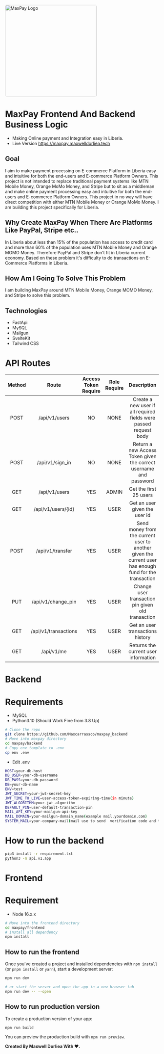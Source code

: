 <img src='https://maxpay.maxwelldorliea.tech/images/maxpay_logo.png'
      alt='MaxPay Logo' width='300px' height='300px' style='border-radius: 5px;' />
# MaxPay Frontend And Backend Business Logic
* Making Online payment and Integration easy in Liberia.
* Live Version
   https://maxpay.maxwelldorliea.tech
## Goal
I aim to make payment processing on E-commerce Platform in Liberia easy and intuitive for both the end-users and E-commerce Platform Owners. This project is not intended to replace traditional payment systems like MTN Mobile Money, Orange MoMo Money, and Stripe but to sit as a middleman and make online payment processing easy and intuitive for both the end-users and E-commerce Platform Owners. This project in no way will have direct competition with either MTN Mobile Money or Orange MoMo Money. I am building this project specifically for Liberia.

## Why Create MaxPay When There Are Platforms Like PayPal, Stripe etc..
In Liberia about less than 15% of the population has access to credit card and more than 60% of the population uses MTN Mobile Money and Orange MOMO Money.
Therefore PayPal and Stripe don't fit in Liberia current economy. Based on these problem it's difficulty to do transactions on E-Commerce Platforms in Liberia.

## How Am I Going To Solve This Problem
I am building MaxPay around MTN Mobile Money, Orange MOMO Money, and Stripe to solve this problem.

## Technologies
- FastApi
- MySQL
- Mailgun
- SvelteKit
- Tailwind CSS

# API Routes

| Method |     Route            | Access Token Require | Role Require  | Description                              |
|:------:|:------------------:  | :-------------------:|:-------------:|:----------------------------------------:|
|  POST  | /api/v1/users        |         NO           | NONE          | Create a new user if all required fields were passed request body|
|  POST  | /api/v1/sign_in      |         NO           | NONE          | Return a new Access Token given the  correct username and password |
|  GET   | /api/v1/users        |         YES          | ADMIN         | Get the first 25 users                   |
|  GET   | /api/v1/users/{id}   |         YES          | USER          | Get an user given the user id            |
|  POST  | /api/v1/transfer     |         YES          | USER          | Send money from the current user to another given the current user has enough fund for the transaction |
|  PUT   | /api/v1/change_pin   |         YES          | USER          | Change user transaction pin given old transaction |
|  GET   | /api/v1/transactions |         YES          | USER          | Get an user transactions history         |
|  GET   | /api/v1/me           |         YES          | USER          | Returns the current user information     |


# Backend

# Requirements
- MySQL
- Python3.10 (Should Work Fine from 3.8 Up)

```bash
# Clone the repo
git clone https://github.com/Maxcarrassco/maxpay_backend
# Move into maxpay directory
cd maxpay/backend
# Copy env template to .env
cp env .env
```
- Edit .env
```bash
HOST=your-db-host
DB_USER=your-db-username
DB_PASS=your-db-password
DB=your-db-name
ENV=test
JWT_SECRET=your-jwt-secret-key
JWT_TIME_TO_LIVE=user-access-token-expiring-time(in minute)
JWT_ALGORITHM=your-jwt-algorithm
DEFAULT_PIN=user-default-transaction-pin
MAIL_API_KEY=your-mailgun-api-key
MAIL_DOMAIN=your-mailgun-domain_name(example mail.yourdomain.com)
SYSTEM_MAIL=your-company-mail(mail use to send  verification code and transaction notification)
```
# How to run the backend
```bash
pip3 install -r requirement.txt
python3 -m api.v1.app
```

# Frontend
# Requirement
- Node 16.x.x

```bash
# Move into the frontend directory
cd maxpay/frontend
# install all dependency
npm install
```

## How to run the frontend

Once you've created a project and installed dependencies with `npm install` (or `pnpm install` or `yarn`), start a development server:

```bash
npm run dev

# or start the server and open the app in a new browser tab
npm run dev -- --open
```

## How to run production version

To create a production version of your app:

```bash
npm run build
```

You can preview the production build with `npm run preview`.

<b>Created By Maxwell Dorliea With ♥️.</b>
